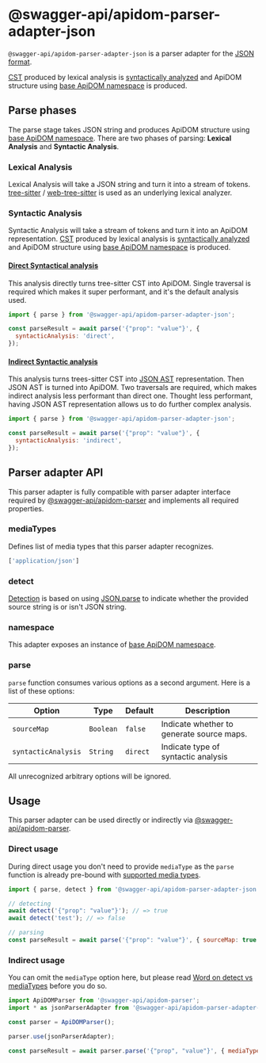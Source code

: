 # @swagger-api/apidom-parser-adapter-json

`@swagger-api/apidom-parser-adapter-json` is a parser adapter for the [JSON format](https://www.json.org/json-en.html).

[CST](https://tree-sitter.github.io/tree-sitter/using-parsers#syntax-nodes) produced by lexical analysis is [syntactically analyzed](https://github.com/swagger-api/apidom/blob/main/packages/apidom-parser-adapter-json/src/syntactic-analysis) and
ApiDOM structure using [base ApiDOM namespace](https://github.com/swagger-api/apidom/tree/main/packages/apidom#base-namespace) is produced.


## Parse phases

The parse stage takes JSON string and produces ApiDOM structure using [base ApiDOM namespace](https://github.com/swagger-api/apidom/tree/main/packages/apidom#base-namespace).
There are two phases of parsing: **Lexical Analysis** and **Syntactic Analysis**.

### Lexical Analysis

Lexical Analysis will take a JSON string and turn it into a stream of tokens.
[tree-sitter](https://www.npmjs.com/package/tree-sitter) / [web-tree-sitter](https://www.npmjs.com/package/web-tree-sitter) is used as an underlying lexical analyzer.

### Syntactic Analysis

Syntactic Analysis will take a stream of tokens and turn it into an ApiDOM representation.
[CST](https://tree-sitter.github.io/tree-sitter/using-parsers#syntax-nodes) produced by lexical analysis is [syntactically analyzed](https://github.com/swagger-api/apidom/blob/main/packages/apidom-parser-adapter-json/src/syntactic-analysis)
and ApiDOM structure using [base ApiDOM namespace](https://github.com/swagger-api/apidom/tree/main/packages/apidom#base-namespace) is produced.

#### [Direct Syntactical analysis](https://github.com/swagger-api/apidom/blob/main/packages/apidom-parser-adapter-json/src/syntactic-analysis/direct)

This analysis directly turns tree-sitter CST into ApiDOM. Single traversal is required which makes
it super performant, and it's the default analysis used.

```js
import { parse } from '@swagger-api/apidom-parser-adapter-json';

const parseResult = await parse('{"prop": "value"}', {
  syntacticAnalysis: 'direct',
});
```

#### [Indirect Syntactic analysis]((https://github.com/swagger-api/apidom/blob/main/packages/apidom-parser-adapter-json/src/syntactic-analysis/indirect))

This analysis turns trees-sitter CST into [JSON AST](https://github.com/swagger-api/apidom/tree/main/packages/apidom-ast#json-ast-nodes) representation.
Then JSON AST is turned into ApiDOM. Two traversals are required, which makes indirect analysis less performant than direct one.
Thought less performant, having JSON AST representation allows us to do further complex analysis.

```js
import { parse } from '@swagger-api/apidom-parser-adapter-json';

const parseResult = await parse('{"prop": "value"}', {
  syntacticAnalysis: 'indirect',
});
```

## Parser adapter API

This parser adapter is fully compatible with parser adapter interface required by [@swagger-api/apidom-parser](https://github.com/swagger-api/apidom/tree/main/packages/apidom-parser#mounting-parser-adapters)
and implements all required properties.

### mediaTypes

Defines list of media types that this parser adapter recognizes.

```js
['application/json']
```

### detect

[Detection](https://github.com/swagger-api/apidom/blob/main/packages/apidom-parser-adapter-json/src/adapter.ts#L3) is based on using [JSON.parse](https://developer.mozilla.org/en-US/docs/Web/JavaScript/Reference/Global_Objects/JSON/parse) to indicate whether the provided source string is or isn't JSON string.

### namespace

This adapter exposes an instance of [base ApiDOM namespace](https://github.com/swagger-api/apidom/tree/main/packages/apidom#base-namespace).

### parse

`parse` function consumes various options as a second argument. Here is a list of these options:

Option | Type | Default | Description
--- | --- | --- | ---
<a name="sourceMap"></a>`sourceMap` | `Boolean` | `false` | Indicate whether to generate source maps.
<a name="syntacticAnalysis"></a>`syntacticAnalysis` | `String` | `direct` | Indicate type of syntactic analysis

All unrecognized arbitrary options will be ignored.

## Usage

This parser adapter can be used directly or indirectly via [@swagger-api/apidom-parser](https://github.com/swagger-api/apidom/tree/main/packages/apidom-parser).

### Direct usage

During direct usage you don't need to provide `mediaType` as the `parse` function is already pre-bound
with [supported media types](#mediatypes).

```js
import { parse, detect } from '@swagger-api/apidom-parser-adapter-json';

// detecting
await detect('{"prop": "value"}'); // => true
await detect('test'); // => false

// parsing
const parseResult = await parse('{"prop": "value"}', { sourceMap: true });
```

### Indirect usage

You can omit the `mediaType` option here, but please read [Word on detect vs mediaTypes](https://github.com/swagger-api/apidom/tree/main/packages/apidom-parser#word-on-detect-vs-mediatypes) before you do so.

```js
import ApiDOMParser from '@swagger-api/apidom-parser';
import * as jsonParserAdapter from '@swagger-api/apidom-parser-adapter-json';

const parser = ApiDOMParser();

parser.use(jsonParserAdapter);

const parseResult = await parser.parse('{"prop", "value"}', { mediaType: jsonParserAdapter.mediaTypes[0] });
```
